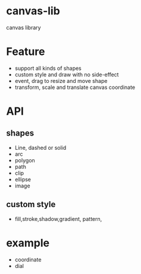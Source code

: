 # canvas-lib
canvas library

# Feature
* support all kinds of shapes
* custom style and draw with no side-effect
* event, drag to resize and move shape
* transform, scale and translate canvas coordinate

# API

## shapes
* Line, dashed or solid
* arc
* polygon
* path
* clip
* ellipse
* image

## custom style

* fill,stroke,shadow,gradient, pattern,

# example
* coordinate
* dial